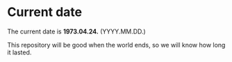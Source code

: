 # Current date

The current date is **1973.04.24.** (YYYY.MM.DD.)

This repository will be good when the world ends, so we will know how long it lasted.